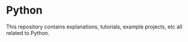 # Python
This repository contains explanations, tutorials, example projects, etc all related to Python.
